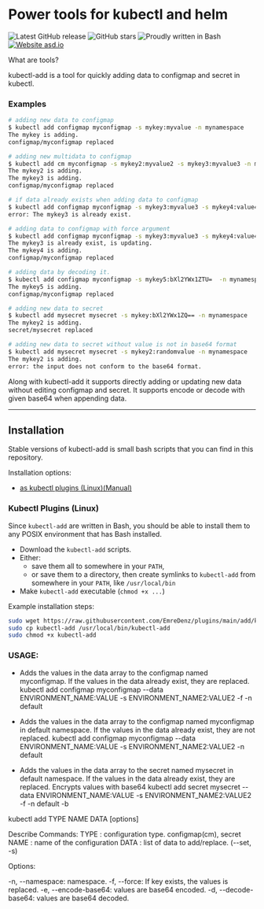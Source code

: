 # Power tools for kubectl and helm

![Latest GitHub release](https://img.shields.io/github/release/EmreDenz/plugins.svg)
![GitHub stars](https://img.shields.io/github/stars/EmreDenz/plugins.svg?label=github%20stars)
![Proudly written in Bash](https://img.shields.io/badge/written%20in-bash-ff69b4.svg)
[![Website asd.io](https://img.shields.io/website-up-down-green-red/http/shields.io.svg)](http://asd.io/)

What are tools?

kubectl-add is a tool for quickly adding data to configmap and secret in kubectl.

### Examples

```sh
# adding new data to configmap
$ kubectl add configmap myconfigmap -s mykey:myvalue -n mynamespace
The mykey is adding.
configmap/myconfigmap replaced

# adding new multidata to configmap
$ kubectl add cm myconfigmap -s mykey2:myvalue2 -s mykey3:myvalue3 -n mynamespace
The mykey2 is adding.
The mykey3 is adding.
configmap/myconfigmap replaced

# if data already exists when adding data to configmap
$ kubectl add configmap myconfigmap -s mykey3:myvalue3 -s mykey4:value4  -n mynamespace
error: The mykey3 is already exist.

# adding data to configmap with force argument
$ kubectl add configmap myconfigmap -s mykey3:myvalue3 -s mykey4:value4  -n mynamespace -f
The mykey3 is already exist, is updating.
The mykey4 is adding.
configmap/myconfigmap replaced

# adding data by decoding it.
$ kubectl add configmap myconfigmap -s mykey5:bXl2YWx1ZTU=  -n mynamespace -d
The mykey5 is adding.
configmap/myconfigmap replaced

# adding new data to secret
$ kubectl add mysecret mysecret -s mykey:bXl2YWx1ZQ== -n mynamespace
The mykey2 is adding.
secret/mysecret replaced

# adding new data to secret without value is not in base64 format
$ kubectl add mysecret mysecret -s mykey2:randomvalue -n mynamespace
The mykey2 is adding.
error: the input does not conform to the base64 format.

```

Along with kubectl-add it supports directly adding or updating new data without editing configmap and secret. It supports encode or decode with given base64 when appending data.

-----

## Installation

Stable versions of kubectl-add is small bash scripts that you can find in this repository.

Installation options:

- [as kubectl plugins (Linux)(Manual)](#kubectl-plugins-linux)

### Kubectl Plugins (Linux)

Since `kubectl-add` are written in Bash, you should be able to install
them to any POSIX environment that has Bash installed.

- Download the `kubectl-add` scripts.
- Either:
    - save them all to somewhere in your `PATH`,
    - or save them to a directory, then create symlinks to `kubectl-add` from somewhere in your `PATH`, like `/usr/local/bin`
- Make `kubectl-add` executable (`chmod +x ...`)

Example installation steps:

``` bash
sudo wget https://raw.githubusercontent.com/EmreDenz/plugins/main/add/kubectl-add
sudo cp kubectl-add /usr/local/bin/kubectl-add
sudo chmod +x kubectl-add
```

### USAGE:

* Adds the values in the data array to the configmap named myconfigmap. If the values in the data already exist, they are replaced.
  kubectl add configmap myconfigmap --data ENVIRONMENT_NAME:VALUE -s ENVIRONMENT_NAME2:VALUE2 -f -n default

* Adds the values in the data array to the configmap named myconfigmap in default namespace. If the values in the data already exist, they are not replaced.
  kubectl add configmap myconfigmap --data ENVIRONMENT_NAME:VALUE -s ENVIRONMENT_NAME2:VALUE2 -n default

* Adds the values in the data array to the secret named mysecret in default namespace. If the values in the data already exist, they are replaced. Encrypts values with base64
  kubectl add secret mysecret --data ENVIRONMENT_NAME:VALUE -s ENVIRONMENT_NAME2:VALUE2 -f -n default -b

kubectl add TYPE NAME DATA [options]

Describe Commands:
TYPE                       : configuration type. configmap(cm), secret
NAME                       : name of the configuration
DATA                       : list of data to add/replace. (--set, -s)

Options:

-n, --namespace: namespace.
-f, --force: If key exists, the values is replaced.
-e, --encode-base64: values are base64 encoded.
-d, --decode-base64: values are base64 decoded.

